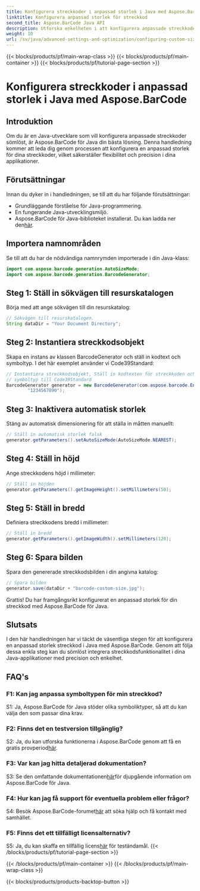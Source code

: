 ```yaml
---
title: Konfigurera streckkoder i anpassad storlek i Java med Aspose.BarCode
linktitle: Konfigurera anpassad storlek för streckkod
second_title: Aspose.BarCode Java API
description: Utforska enkelheten i att konfigurera anpassade streckkoder i Java med Aspose.BarCode. Följ vår steg-för-steg handledning för exakt konfiguration.
weight: 10
url: /sv/java/advanced-settings-and-optimization/configuring-custom-size-barcode/
---
```


{{< blocks/products/pf/main-wrap-class >}}
{{< blocks/products/pf/main-container >}}
{{< blocks/products/pf/tutorial-page-section >}}

# Konfigurera streckkoder i anpassad storlek i Java med Aspose.BarCode

## Introduktion

Om du är en Java-utvecklare som vill konfigurera anpassade streckkoder sömlöst, är Aspose.BarCode för Java din bästa lösning. Denna handledning kommer att leda dig genom processen att konfigurera en anpassad storlek för dina streckkoder, vilket säkerställer flexibilitet och precision i dina applikationer.

## Förutsättningar

Innan du dyker in i handledningen, se till att du har följande förutsättningar:

- Grundläggande förståelse för Java-programmering.
- En fungerande Java-utvecklingsmiljö.
-  Aspose.BarCode för Java-biblioteket installerat. Du kan ladda ner den[här](https://releases.aspose.com/barcode/java/).

## Importera namnområden

Se till att du har de nödvändiga namnrymden importerade i din Java-klass:

```java
import com.aspose.barcode.generation.AutoSizeMode;
import com.aspose.barcode.generation.BarcodeGenerator;

```

## Steg 1: Ställ in sökvägen till resurskatalogen

Börja med att ange sökvägen till din resurskatalog:

```java
// Sökvägen till resurskatalogen.
String dataDir = "Your Document Directory";
```

## Steg 2: Instantiera streckkodsobjekt

Skapa en instans av klassen BarcodeGenerator och ställ in kodtext och symboltyp. I det här exemplet använder vi Code39Standard:

```java
// Instantiera streckkodsobjekt, Ställ in kodtexten för streckkoden och
// symboltyp till Code39Standard
BarcodeGenerator generator = new BarcodeGenerator(com.aspose.barcode.EncodeTypes.CODE_39_STANDARD,
		"1234567890");
```

## Steg 3: Inaktivera automatisk storlek

Stäng av automatisk dimensionering för att ställa in måtten manuellt:

```java
// Ställ in automatisk storlek falsk
generator.getParameters().setAutoSizeMode(AutoSizeMode.NEAREST);
```

## Steg 4: Ställ in höjd

Ange streckkodens höjd i millimeter:

```java
// Ställ in höjden
generator.getParameters().getImageHeight().setMillimeters(50);
```

## Steg 5: Ställ in bredd

Definiera streckkodens bredd i millimeter:

```java
// Ställ in bredd
generator.getParameters().getImageWidth().setMillimeters(120);
```

## Steg 6: Spara bilden

Spara den genererade streckkodsbilden i din angivna katalog:

```java
// Spara bilden
generator.save(dataDir + "barcode-custom-size.jpg");
```

Grattis! Du har framgångsrikt konfigurerat en anpassad storlek för din streckkod med Aspose.BarCode för Java.

## Slutsats

I den här handledningen har vi täckt de väsentliga stegen för att konfigurera en anpassad storlek streckkod i Java med Aspose.BarCode. Genom att följa dessa enkla steg kan du sömlöst integrera streckkodsfunktionalitet i dina Java-applikationer med precision och enkelhet.

## FAQ's

### F1: Kan jag anpassa symboltypen för min streckkod?

S1: Ja, Aspose.BarCode för Java stöder olika symboliktyper, så att du kan välja den som passar dina krav.

### F2: Finns det en testversion tillgänglig?

 S2: Ja, du kan utforska funktionerna i Aspose.BarCode genom att få en gratis provperiod[här](https://releases.aspose.com/).

### F3: Var kan jag hitta detaljerad dokumentation?

 S3: Se den omfattande dokumentationen[här](https://reference.aspose.com/barcode/java/)för djupgående information om Aspose.BarCode för Java.

### F4: Hur kan jag få support för eventuella problem eller frågor?

 S4: Besök Aspose.BarCode-forumet[här](https://forum.aspose.com/c/barcode/13) att söka hjälp och få kontakt med samhället.

### F5: Finns det ett tillfälligt licensalternativ?

 S5: Ja, du kan skaffa en tillfällig licens[här](https://purchase.aspose.com/temporary-license/) för teständamål.
{{< /blocks/products/pf/tutorial-page-section >}}

{{< /blocks/products/pf/main-container >}}
{{< /blocks/products/pf/main-wrap-class >}}

{{< blocks/products/products-backtop-button >}}
